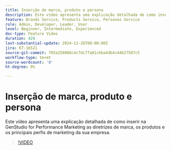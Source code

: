 ```yaml
---
title: Inserção de marca, produto e persona
description: Este vídeo apresenta uma explicação detalhada de como inserir na GenStudio for Performance Marketing as diretrizes de marca, os produtos e os principais perfis de marketing da sua empresa.
feature: Brands Service, Products Service, Personas Service
role: Admin, Developer, Leader, User
level: Beginner, Intermediate, Experienced
doc-type: Feature Video
duration: 429
last-substantial-update: 2024-11-26T00:00:00Z
jira: KT-16521
source-git-commit: 703a250886c4c7dc7fa81cbba4db4c44627587c5
workflow-type: tm+mt
source-wordcount: '0'
ht-degree: 0%

---
```



# Inserção de marca, produto e persona

Este vídeo apresenta uma explicação detalhada de como inserir na GenStudio for Performance Marketing as diretrizes de marca, os produtos e os principais perfis de marketing da sua empresa.

>[!VIDEO](https://video.tv.adobe.com/v/3439371/?learn=on&enablevpops)
